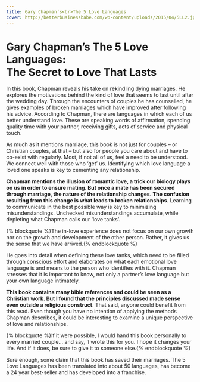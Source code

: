 ```yaml
---
title: Gary Chapman’s<br>The 5 Love Languages
cover: http://betterbusinessbabe.com/wp-content/uploads/2015/04/5LL2.jpg
---
```


Gary Chapman’s The 5 Love Languages:<br>The Secret to Love That Lasts
=====================================================================

In this book, Chapman reveals his take on rekindling dying marriages. He explores the motivations behind the kind of love that seems to last until after the wedding day. Through the encounters of couples he has counselled, he gives examples of broken marriages which have improved after following his advice. According to Chapman, there are languages in which each of us better understand love. These are speaking words of affirmation, spending quality time with your partner, receiving gifts, acts of service and physical touch. 

As much as it mentions marriage, this book is not just for couples – or Christian couples, at that – but also for people you care about and have to co-exist with regularly. Most, if not all of us, feel a need to be understood. We connect well with those who ‘get’ us. Identifying which love language a loved one speaks is key to cementing any relationship.

**Chapman mentions the illusion of romantic love, a trick our biology plays on us in order to ensure mating. But once a mate has been secured through marriage, the nature of the relationship changes. The confusion resulting from this change is what leads to broken relationships**. Learning to communicate in the best possible way is key to minimizing misunderstandings. Unchecked misunderstandings accumulate, while depleting what Chapman calls our ‘love tanks’. 

{% blockquote %}The in-love experience does not focus on our own growth nor on the growth and development of the other person. Rather, it gives us the sense that we have arrived.{% endblockquote %}

He goes into detail when defining these love tanks, which need to be filled through conscious effort and elaborates on what each emotional love language is and means to the person who identifies with it. Chapman stresses that it is important to know, not only a partner’s love language but your own language intimately. 

**This book contains many bible references and could be seen as a Christian work. But I found that the principles discussed made sense even outside a religious construct**. That said, anyone could benefit from this read. Even though you have no intention of applying the methods Chapman describes, it could be interesting to examine a unique perspective of love and relationships. 

{% blockquote %}If it were possible, I would hand this book personally to every married couple… and say, ‘I wrote this for you. I hope it changes your life. And if it does, be sure to give it to someone else.{% endblockquote %}

Sure enough, some claim that this book has saved their marriages. The 5 Love Languages has been translated into about 50 languages, has become a 24 year best-seller and has developed into a franchise. 

